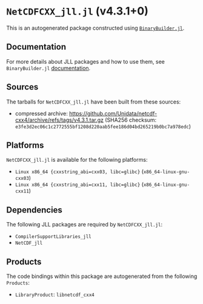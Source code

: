 # `NetCDFCXX_jll.jl` (v4.3.1+0)

This is an autogenerated package constructed using [`BinaryBuilder.jl`](https://github.com/JuliaPackaging/BinaryBuilder.jl).

## Documentation

For more details about JLL packages and how to use them, see `BinaryBuilder.jl` [documentation](https://docs.binarybuilder.org/stable/jll/).

## Sources

The tarballs for `NetCDFCXX_jll.jl` have been built from these sources:

* compressed archive: https://github.com/Unidata/netcdf-cxx4/archive/refs/tags/v4.3.1.tar.gz (SHA256 checksum: `e3fe3d2ec06c1c2772555bf1208d220aab5fee186d04bd265219b0bc7a978edc`)

## Platforms

`NetCDFCXX_jll.jl` is available for the following platforms:

* `Linux x86_64 {cxxstring_abi=cxx03, libc=glibc}` (`x86_64-linux-gnu-cxx03`)
* `Linux x86_64 {cxxstring_abi=cxx11, libc=glibc}` (`x86_64-linux-gnu-cxx11`)

## Dependencies

The following JLL packages are required by `NetCDFCXX_jll.jl`:

* `CompilerSupportLibraries_jll`
* `NetCDF_jll`

## Products

The code bindings within this package are autogenerated from the following `Products`:

* `LibraryProduct`: `libnetcdf_cxx4`
